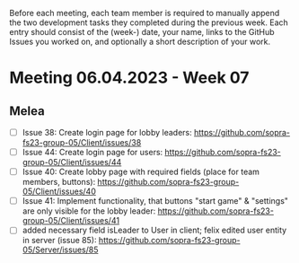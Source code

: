 Before each meeting, each team member is required to manually append the two development tasks they completed during the previous week. Each entry should consist of the (week-) date, your name, links to the GitHub Issues you worked on, and optionally a short description of your work.

# Meeting 06.04.2023 - Week 07
## Melea
- [ ] Issue 38: Create login page for lobby leaders: https://github.com/sopra-fs23-group-05/Client/issues/38
- [ ] Issue 44: Create login page for users: https://github.com/sopra-fs23-group-05/Client/issues/44
- [ ] Issue 40: Create lobby page with required fields (place for team members, buttons): https://github.com/sopra-fs23-group-05/Client/issues/40
- [ ] Issue 41: Implement functionality, that buttons "start game" & "settings" are only visible for the lobby leader: https://github.com/sopra-fs23-group-05/Client/issues/41
- [ ] added necessary field isLeader to User in client; felix edited user entity in server (issue 85): https://github.com/sopra-fs23-group-05/Server/issues/85
